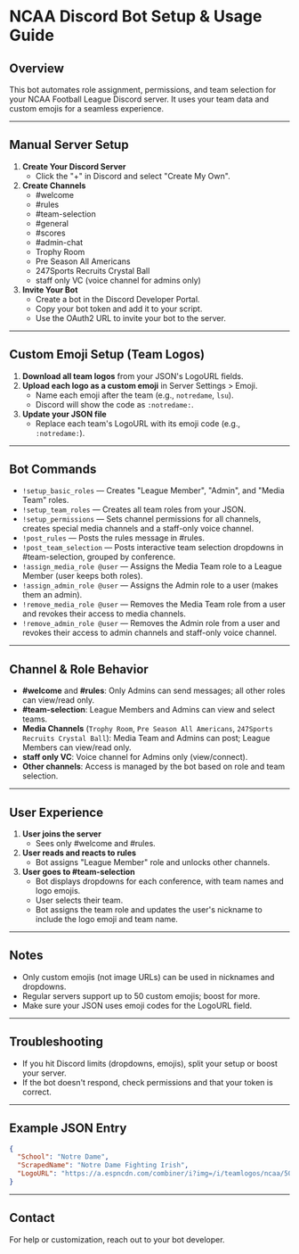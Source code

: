 # NCAA Discord Bot Setup & Usage Guide

## Overview
This bot automates role assignment, permissions, and team selection for your NCAA Football League Discord server. It uses your team data and custom emojis for a seamless experience.

---

## Manual Server Setup
1. **Create Your Discord Server**
   - Click the "+" in Discord and select "Create My Own".
2. **Create Channels**
   - #welcome
   - #rules
   - #team-selection
   - #general
   - #scores
   - #admin-chat
   - Trophy Room
   - Pre Season All Americans
   - 247Sports Recruits Crystal Ball
   - staff only VC (voice channel for admins only)
3. **Invite Your Bot**
   - Create a bot in the Discord Developer Portal.
   - Copy your bot token and add it to your script.
   - Use the OAuth2 URL to invite your bot to the server.

---

## Custom Emoji Setup (Team Logos)
1. **Download all team logos** from your JSON's LogoURL fields.
2. **Upload each logo as a custom emoji** in Server Settings > Emoji.
   - Name each emoji after the team (e.g., `notredame`, `lsu`).
   - Discord will show the code as `:notredame:`.
3. **Update your JSON file**
   - Replace each team's LogoURL with its emoji code (e.g., `:notredame:`).

---

## Bot Commands
- `!setup_basic_roles` — Creates "League Member", "Admin", and "Media Team" roles.
- `!setup_team_roles` — Creates all team roles from your JSON.
- `!setup_permissions` — Sets channel permissions for all channels, creates special media channels and a staff-only voice channel.
- `!post_rules` — Posts the rules message in #rules.
- `!post_team_selection` — Posts interactive team selection dropdowns in #team-selection, grouped by conference.
- `!assign_media_role @user` — Assigns the Media Team role to a League Member (user keeps both roles).
- `!assign_admin_role @user` — Assigns the Admin role to a user (makes them an admin).
- `!remove_media_role @user` — Removes the Media Team role from a user and revokes their access to media channels.
- `!remove_admin_role @user` — Removes the Admin role from a user and revokes their access to admin channels and staff-only voice channel.

---

## Channel & Role Behavior
- **#welcome** and **#rules**: Only Admins can send messages; all other roles can view/read only.
- **#team-selection**: League Members and Admins can view and select teams.
- **Media Channels** (`Trophy Room`, `Pre Season All Americans`, `247Sports Recruits Crystal Ball`): Media Team and Admins can post; League Members can view/read only.
- **staff only VC**: Voice channel for Admins only (view/connect).
- **Other channels**: Access is managed by the bot based on role and team selection.

---

## User Experience
1. **User joins the server**
   - Sees only #welcome and #rules.
2. **User reads and reacts to rules**
   - Bot assigns "League Member" role and unlocks other channels.
3. **User goes to #team-selection**
   - Bot displays dropdowns for each conference, with team names and logo emojis.
   - User selects their team.
   - Bot assigns the team role and updates the user's nickname to include the logo emoji and team name.

---

## Notes
- Only custom emojis (not image URLs) can be used in nicknames and dropdowns.
- Regular servers support up to 50 custom emojis; boost for more.
- Make sure your JSON uses emoji codes for the LogoURL field.

---

## Troubleshooting
- If you hit Discord limits (dropdowns, emojis), split your setup or boost your server.
- If the bot doesn't respond, check permissions and that your token is correct.

---

## Example JSON Entry
```json
{
  "School": "Notre Dame",
  "ScrapedName": "Notre Dame Fighting Irish",
  "LogoURL": "https://a.espncdn.com/combiner/i?img=/i/teamlogos/ncaa/500/87.png&scale=crop&cquality=40&location=origin&w=80&h=80"
}
```

---

## Contact
For help or customization, reach out to your bot developer.
